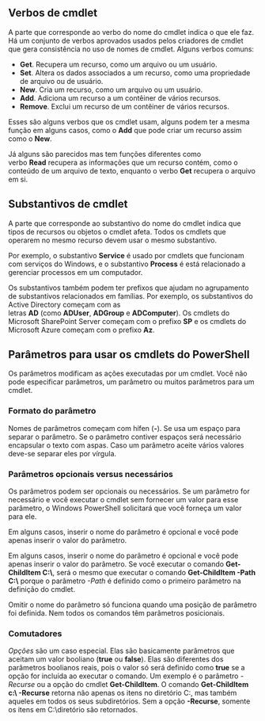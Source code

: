 ## Verbos de cmdlet
A parte que corresponde ao verbo do nome do cmdlet indica o que ele faz. Há um conjunto de verbos aprovados usados pelos criadores de cmdlet que gera consistência no uso de nomes de cmdlet. Alguns verbos comuns:

- **Get**. Recupera um recurso, como um arquivo ou um usuário.
- **Set**. Altera os dados associados a um recurso, como uma propriedade de arquivo ou de usuário.
- **New**. Cria um recurso, como um arquivo ou um usuário.
- **Add**. Adiciona um recurso a um contêiner de vários recursos.
- **Remove**. Exclui um recurso de um contêiner de vários recursos.

Esses são alguns verbos que os cmdlet usam, alguns podem ter a mesma função em alguns casos, como o **Add** que pode criar um recurso assim como o **New**.

Já alguns são parecidos mas tem funções diferentes como verbo **Read** recupera as informações que um recurso contém, como o conteúdo de um arquivo de texto, enquanto o verbo **Get** recupera o arquivo em si.

## Substantivos de cmdlet
A parte que corresponde ao substantivo do nome do cmdlet indica que tipos de recursos ou objetos o cmdlet afeta. Todos os cmdlets que operarem no mesmo recurso devem usar o mesmo substantivo.

Por exemplo, o substantivo **Service** é usado por cmdlets que funcionam com serviços do Windows, e o substantivo **Process** é está relacionado a gerenciar processos em um computador.

Os substantivos também podem ter prefixos que ajudam no agrupamento de substantivos relacionados em famílias.
Por exemplo, os substantivos do Active Directory começam com as letras **AD** (como **ADUser**, **ADGroup** e **ADComputer**). Os cmdlets do Microsoft SharePoint Server começam com o prefixo **SP** e os cmdlets do Microsoft Azure começam com o prefixo **Az**.

## Parâmetros para usar os cmdlets do PowerShell
Os parâmetros modificam as ações executadas por um cmdlet. Você não pode especificar parâmetros, um parâmetro ou muitos parâmetros para um cmdlet.

### Formato do parâmetro
Nomes de parâmetros começam com hífen (**-**). Se usa um espaço para separar o parâmetro. Se o parâmetro contiver espaços será necessário encapsular o texto com aspas. Caso um parâmetro aceite vários valores deve-se separar eles por vírgula.

### Parâmetros opcionais versus necessários

Os parâmetros podem ser opcionais ou necessários. Se um parâmetro for necessário e você executar o cmdlet sem fornecer um valor para esse parâmetro, o Windows PowerShell solicitará que você forneça um valor para ele.

Em alguns casos, inserir o nome do parâmetro é opcional e você pode apenas inserir o valor do parâmetro.

Em alguns casos, inserir o nome do parâmetro é opcional e você pode apenas inserir o valor do parâmetro. Se você executar o comando **Get-ChildItem C:\\**, será o mesmo que executar o comando **Get-ChildItem -Path C:\\** porque o parâmetro *-Path* é definido como o primeiro parâmetro na definição do cmdlet.

Omitir o nome do parâmetro só funciona quando uma posição de parâmetro foi definida. Nem todos os comandos têm parâmetros posicionais.

### Comutadores

_Opções_ são um caso especial. Elas são basicamente parâmetros que aceitam um valor booliano (**true** ou **false**). Elas são diferentes dos parâmetros boolianos reais, pois o valor só será definido como **true** se a opção for incluída ao executar o comando. Um exemplo é o parâmetro _-Recurse_ ou a opção do cmdlet **Get-ChildItem**. O comando **Get-ChildItem c:\ -Recurse** retorna não apenas os itens no diretório C:\, mas também aqueles em todos os seus subdiretórios. Sem a opção **-Recurse**, somente os itens em C:\diretório são retornados.


















































































































































